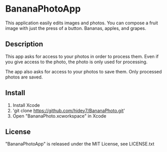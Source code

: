 # BananaPhotoApp

This application easily edits images and photos. You can compose a fruit image with just the press of a button. Bananas, apples, and grapes.

## Description

This app asks for access to your photos in order to process them. Even if you give access to the photo, the photo is only used for processing.

The app also asks for access to your photos to save them. Only processed photos are saved.

## Install

1. Install Xcode
1. 'git clone https://github.com/hidey7/BananaPhoto.git'
1. Open "BananaPhoto.xcworkspace" in Xcode

## License

"BananaPhotoApp" is released under the MIT License, see LICENSE.txt

